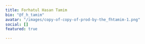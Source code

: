 ```yaml
---
title: Forhatul Hasan Tamim
bio: "@f_h_tamim"
avatar: "/images/copy-of-copy-of-prod-by-the_fhtamim-1.png"
social: []
featured: true

---
```

